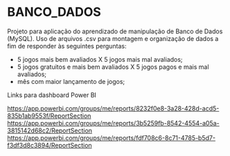 # BANCO_DADOS

Projeto para aplicação do aprendizado de manipulação de Banco de Dados (MySQL).
Uso de arquivos .csv para montagem e organização de dados a fim de responder às seguintes perguntas:
- 5 jogos mais bem avaliados X 5 jogos mais mal avaliados;
- 5 jogos gratuitos e mais bem avaliados X 5 jogos pagos e mais mal avaliados;
- mês com maior lançamento de jogos;


Links para dashboard Power BI

https://app.powerbi.com/groups/me/reports/8232f0e8-3a28-428d-acd5-835b1ab9553f/ReportSection
https://app.powerbi.com/groups/me/reports/3b5259fb-8542-4554-a05a-3815142d68c2/ReportSection
https://app.powerbi.com/groups/me/reports/fdf708c6-8c71-4785-b5d7-f3df3d8c3894/ReportSection
